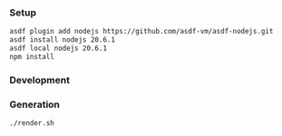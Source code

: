 ### Setup

```bash
asdf plugin add nodejs https://github.com/asdf-vm/asdf-nodejs.git
asdf install nodejs 20.6.1
asdf local nodejs 20.6.1
npm install
```

### Development

### Generation

```bash
./render.sh
```
